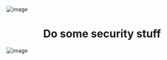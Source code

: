 ![image](https://github.com/user-attachments/assets/4843488b-6b40-4275-8156-6d61d73f499c)


<h1 align="center">Do some security stuff</h1>
<!--
<h3 align="center">I am adh1ka. I love to learn anything about Information Security!</h3>
- 🔭 I’m currently exploring on **Active Directory & Low-Level Security Stuff**
- 🌱 I’m currently learning **Reverse Engineering and Binary Exploitation**
-->

![image](https://github.com/user-attachments/assets/38f7d8c6-07db-4fdf-af21-b12ac222cfbb)

